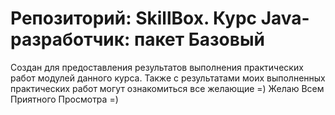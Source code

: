 # Репозиторий: SkillBox. Курс Java-разработчик: пакет Базовый
Создан для предоставления результатов выполнения практических работ модулей данного курса.
Также с результатами моих выполненных практических работ могут ознакомиться все желающие =)
Желаю Всем Приятного Просмотра =)
